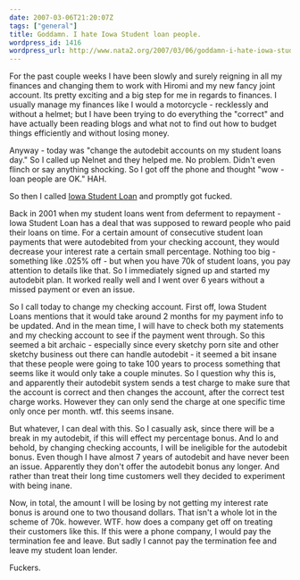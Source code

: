 ```yaml
---
date: 2007-03-06T21:20:07Z
tags: ["general"]
title: Goddamn. I hate Iowa Student loan people.
wordpress_id: 1416
wordpress_url: http://www.nata2.org/2007/03/06/goddamn-i-hate-iowa-student-loan-people/
---
```


For the past couple weeks I have been slowly and surely reigning in all my finances and changing them to work with Hiromi and my new fancy joint account. Its pretty exciting and a big step for me in regards to finances. I usually manage my finances like I would a motorcycle - recklessly and without a helmet; but I have been trying to do everything the "correct"  and have actually been reading blogs and what not to find out how to budget things efficiently and without losing money.

Anyway - today was "change the autodebit accounts on my student loans day."  So I called up Nelnet and they helped me. No problem. Didn't even flinch or say anything shocking. So I got off the phone and thought "wow - loan people are OK." HAH.

So then I called <a href="http://www.studentloan.org/">Iowa Student Loan</a> and promptly got fucked.

Back in 2001 when my student loans went from deferment to repayment - Iowa Student Loan has a deal that was supposed to reward people who paid their loans on time. For a certain amount of consecutive student loan payments that were autodebited from your checking account, they would decrease your interest rate a certain small percentage. Nothing too big - something like .025% off - but when you have 70k of student loans, you pay attention to details like that. So I immediately signed up and started my autodebit plan. It worked really well and I went over 6 years without a missed payment or even an issue.

So I call today to change my checking account. First off, Iowa Student Loans mentions that it would take around 2 months for my payment info to be updated. And in the mean time, I will have to check both my statements and my checking account to see if the payment went through. So this seemed a bit archaic - especially since every sketchy porn site and other sketchy business out there can handle autodebit - it seemed a bit insane that these people were going to take 100 years to process something that seems like it would only take a couple minutes. So I question why this is, and apparently their autodebit system sends a test charge to make sure that the account is correct and then changes the account, after the correct test charge works. However they can only send the charge at one specific time only once per month. wtf. this seems insane.

But whatever, I can deal with this. So I casually ask, since there will be a break in my autodebit, if this will effect my percentage bonus. And lo and behold, by changing checking accounts, I will be ineligible for the autodebit bonus. Even though I have almost 7 years of autodebit and have never been an issue. Apparently they don't offer the autodebit bonus any longer. And rather than treat their long time customers well they decided to experiment with being inane.

Now, in total, the amount I will be losing by not getting my interest rate bonus is around one to two thousand dollars. That isn't a whole lot in the scheme of 70k. however. WTF. how does a company get off on treating their customers like this. If this were a phone company, I would pay the termination fee and leave. But sadly I cannot pay the termination fee and leave my student loan lender.

Fuckers.
